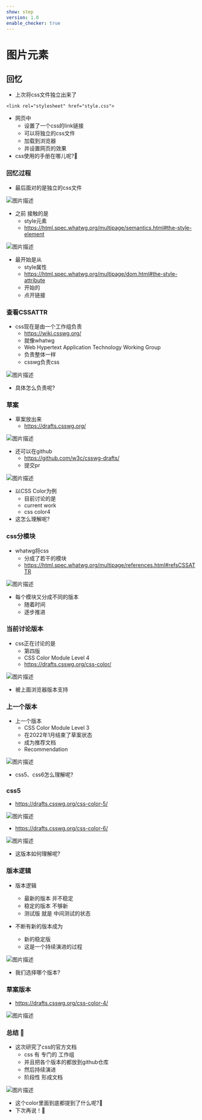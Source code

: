 ```yaml
---
show: step
version: 1.0
enable_checker: true
---
```


# 图片元素

## 回忆

- 上次将css文件独立出来了

```
<link rel="stylesheet" href="style.css">	
```

- 网页中 
	- 设置了一个css的link链接
	- 可以将独立的css文件
	- 加载到浏览器
	- 并设置网页的效果
- css使用的手册在哪儿呢?🤔

### 回忆过程

- 最后面对的是独立的css文件

![图片描述](https://doc.shiyanlou.com/courses/uid1190679-20240711-1720701385317)

- 之前 接触的是
	- style元素
	- https://html.spec.whatwg.org/multipage/semantics.html#the-style-element

![图片描述](https://doc.shiyanlou.com/courses/uid1190679-20240711-1720701296513)

- 最开始是从
	- style属性
	- https://html.spec.whatwg.org/multipage/dom.html#the-style-attribute
	- 开始的
	- 点开链接

### 查看CSSATTR

- css现在是由一个工作组负责
	- https://wiki.csswg.org/
	- 就像whatwg
	- Web Hypertext Application Technology Working Group 
	- 负责整体一样
	- csswg负责css

![图片描述](https://doc.shiyanlou.com/courses/uid1190679-20240711-1720701933854)

- 具体怎么负责呢?

### 草案

- 草案放出来	
	- https://drafts.csswg.org/

![图片描述](https://doc.shiyanlou.com/courses/uid1190679-20240711-1720702074810)

- 还可以在github
	- https://github.com/w3c/csswg-drafts/ 
	- 提交pr

![图片描述](https://doc.shiyanlou.com/courses/uid1190679-20240711-1720702367542)

- 以CSS Color为例
	- 目前讨论的是
	- current work
	- css color4
- 这怎么理解呢?

### css分模块

- whatwg将css
	- 分成了若干的模块
	- https://html.spec.whatwg.org/multipage/references.html#refsCSSATTR

![图片描述](https://doc.shiyanlou.com/courses/uid1190679-20240711-1720702174743)

- 每个模块又分成不同的版本
	- 随着时间
	- 逐步推进

### 当前讨论版本

- css正在讨论的是
	- 第四版
	- CSS Color Module Level 4
	- https://drafts.csswg.org/css-color/

![图片描述](https://doc.shiyanlou.com/courses/uid1190679-20240711-1720702292280)

- 被上面浏览器版本支持

### 上一个版本

- 上一个版本
	- CSS Color Module Level 3
	- 在2022年1月结束了草案状态
	- 成为推荐文档
	- Recommendation 

![图片描述](https://doc.shiyanlou.com/courses/uid1190679-20240711-1720702442837)

- css5、css6怎么理解呢?

### css5

- https://drafts.csswg.org/css-color-5/

![图片描述](https://doc.shiyanlou.com/courses/uid1190679-20240711-1720703143059)

- https://drafts.csswg.org/css-color-6/

![图片描述](https://doc.shiyanlou.com/courses/uid1190679-20240711-1720703220650)

- 这版本如何理解呢?

### 版本逻辑

- 版本逻辑
	- 最新的版本 并不稳定
	- 稳定的版本 不够新
	- 测试版 就是 中间测试的状态

- 不断有新的版本成为
	- 新的稳定版
	- 这是一个持续演进的过程

![图片描述](https://doc.shiyanlou.com/courses/uid1190679-20240711-1720703018163)

- 我们选择哪个版本?

### 草案版本

- https://drafts.csswg.org/css-color-4/

![图片描述](https://doc.shiyanlou.com/courses/uid1190679-20240711-1720703331447)

### 总结 🤔

- 这次研究了css的官方文档
	- css 有 专门的 工作组
	- 并且把各个版本的都放到github仓库
	- 然后持续演进
	- 阶段性 形成文档

![图片描述](https://doc.shiyanlou.com/courses/uid1190679-20240711-1720702074810)

- 这个color里面到底都提到了什么呢?🤔
- 下次再说！👋